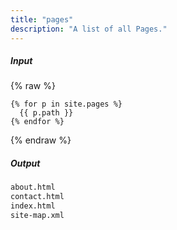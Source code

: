 ```yaml
---
title: "pages"
description: "A list of all Pages."
---
```

##### Input

{% raw %}
~~~liquid
{% for p in site.pages %}
  {{ p.path }}
{% endfor %}
~~~
{% endraw %}

##### Output

~~~html
about.html
contact.html
index.html
site-map.xml
~~~
